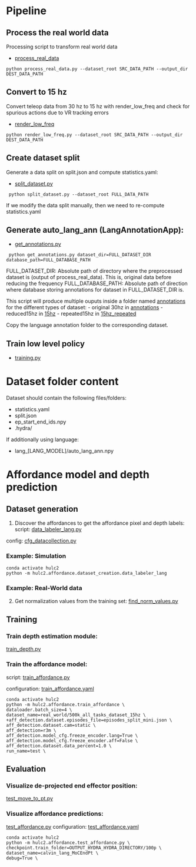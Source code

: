 # Pipeline
## Process the real world data
Processing script to transform real world data
- [process_real_data](../hulc2/utils/preprocess_real_data.py)
```
python process_real_data.py --dataset_root SRC_DATA_PATH --output_dir DEST_DATA_PATH
```

## Convert to 15 hz
Convert teleop data from 30 hz to 15 hz with render_low_freq and check for spurious actions due to VR tracking errors
- [render_low_freq](../hulc2/utils/render_low_freq.py)

```
python render_low_freq.py --dataset_root SRC_DATA_PATH --output_dir DEST_DATA_PATH
```

## Create dataset split
Generate a data split on split.json and compute statistics.yaml:
- [split_dataset.py](../hulc2/utils/split_dataset.py)

```
 python split_dataset.py --dataset_root FULL_DATA_PATH
```

If we modify the data split manually, then we need to re-compute statistics.yaml

## Generate auto_lang_ann (LangAnnotationApp):
- [get_annotations.py](../hulc2/scripts/get_annotations.py)

```
 python get_annotations.py dataset_dir=FULL_DATASET_DIR database_path=FULL_DATABASE_PATH
```

FULL_DATASET_DIR: Absolute path of directory where the preprocessed dataset is (output of process_real_data). This is, original data before reducing the frequency
FULL_DATABASE_PATH: Absolute path of direction where database storing annotations for dataset in FULL_DATASET_DIR is.

This script will produce multiple ouputs inside a folder named [annotations](../../LanguageAnnotationApp/annotations/) for the different types of dataset:
    - original 30hz in [annotations](../../LanguageAnnotationApp/annotations/)
    - reduced15hz in [15hz](../../LanguageAnnotationApp/annotations/15hz)
    - repeated15hz in [15hz_repeated](../../LanguageAnnotationApp/annotations/15hz_repeated/)

Copy the language annotation folder to the corresponding dataset.

## Train low level policy
- [training.py](../hulc2/training.py)

# Dataset folder content
Dataset should contain the following files/folders:
- statistics.yaml
- split.json
- ep_start_end_ids.npy
- .hydra/

If additionally using language:
- lang_[LANG_MODEL]/auto_lang_ann.npy


#  Affordance model and depth prediction
## Dataset generation

1. Discover the affordances to get the affordance pixel and depth labels:
script:
[data_labeler_lang.py](../hulc2/affordance/dataset_creation/data_labeler_lang.py)

config:
[cfg_datacollection.py](../conf/affordance/cfg_datacollection.yaml)

### Example: Simulation

```
conda activate hulc2
python -m hulc2.affordance.dataset_creation.data_labeler_lang
```

### Example: Real-World data


2. Get normalization values from the training set:
[find_norm_values.py](../hulc2/affordance/dataset_creation/find_norm_values.py)

## Training

### Train depth estimation module:
[train_depth.py](../hulc2/affordance/train_depth.py)

### Train the affordance model:
script:
[train_affordance.py](../hulc2/affordance/train_affordance.py)

configuration:
[train_affordance.yaml](../conf/affordance/train_affordance.yaml)

```
conda activate hulc2
python -m hulc2.affordance.train_affordance \
dataloader.batch_size=4 \
dataset_name=real_world/500k_all_tasks_dataset_15hz \
+aff_detection.dataset.episodes_file=episodes_split_mini.json \
aff_detection.dataset.cam=static \
aff_detection=r3m \
aff_detection.model_cfg.freeze_encoder.lang=True \
aff_detection.model_cfg.freeze_encoder.aff=False \
aff_detection.dataset.data_percent=1.0 \
run_name=test \
```

## Evaluation
### Visualize de-projected end effector position:
[test_move_to_pt.py](../hulc2/affordance/test_move_to_pt.py)

### Visualize affordance predictions:
[test_affordance.py](../hulc2/affordance/test_affordance.py)
configuration:
[test_affordance.yaml](../conf/affordance/test_affordance.yaml)

```
conda activate hulc2
python -m hulc2.affordance.test_affordance.py \
checkpoint.train_folder=OUTPUT_HYDRA_HYDRA_DIRECTORY/100p \
dataset_name=calvin_lang_MoCEndPt \
debug=True \
```
